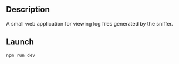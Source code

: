 ## Description

A small web application for viewing log files generated by the sniffer.

## Launch

`npm run dev`